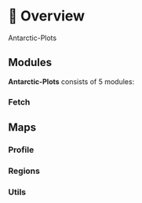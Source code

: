 # 🔎 Overview

Antarctic-Plots

## Modules

**Antarctic-Plots** consists of 5 modules:

### Fetch

## Maps

### Profile

### Regions

### Utils
